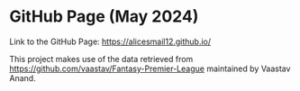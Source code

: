 # GitHub Page (May 2024)
Link to the GitHub Page: https://alicesmail12.github.io/

This project makes use of the data retrieved from https://github.com/vaastav/Fantasy-Premier-League maintained by Vaastav Anand.
